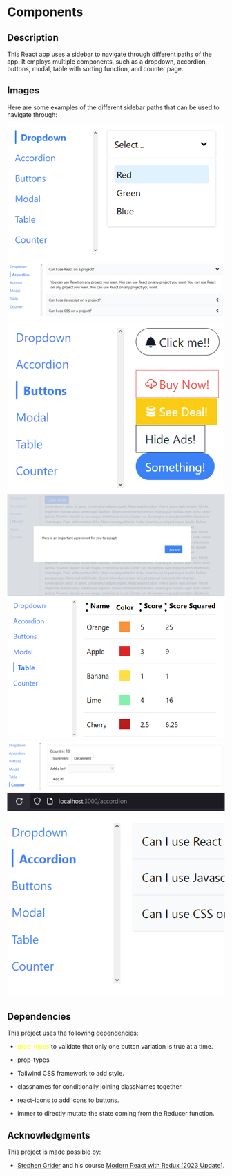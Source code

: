 # Components

## Description

This React app uses a sidebar to navigate through different paths of the app. It employs multiple components, such as a dropdown, accordion, buttons, modal, table with sorting function, and counter page.

## Images

Here are some examples of the different sidebar paths that can be used to navigate through:

![Dropdown](images/Dropdown.PNG)
![Accordion](images/Accordion.PNG)
![Buttons](images/Buttons.PNG)
![Modal](images/Modal.PNG)
![Table](images/Table.PNG)
![Counter](images/Counter.PNG)
![Paths](images/Paths.PNG)

## Dependencies

This project uses the following dependencies:

- <span style="color:yellow">prop-types</span> to validate that only one button variation is true at a time.

- prop-types
- Tailwind CSS framework to add style.
- classnames for conditionally joining classNames together.
- react-icons to add icons to buttons.
- immer to directly mutate the state coming from the Reducer function.

## Acknowledgments

This project is made possible by:

- [Stephen Grider](https://www.udemy.com/user/sgslo/) and his course [Modern React with Redux [2023 Update]](https://www.udemy.com/course/react-redux/).
